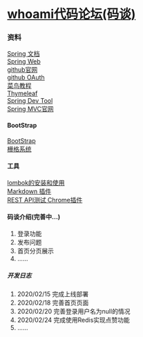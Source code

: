 # [whoami代码论坛(码谈)](http://106.52.166.52)
### 资料
[Spring 文档](https://spring.io/guides)    
[Spring Web](https://spring.io/guides/gs/serving-web-content/)  
[github官网](https://github.com/)    
[github OAuth](https://developer.github.com/apps/building-oauth-apps/creating-an-oauth-app/)    
[菜鸟教程](https://www.runoob.com/mysql/mysql-insert-query.html)    
[Thymeleaf](https://www.thymeleaf.org/doc/tutorials/3.0/usingthymeleaf.html#setting-attribute-values)    
[Spring Dev Tool](https://docs.spring.io/spring-boot/docs/2.0.0.RC1/reference/htmlsingle/#using-boot-devtools)  
[Spring MVC官网](https://docs.spring.io/spring/docs/5.0.3.RELEASE/spring-framework-reference/web.html#mvc-handlermapping-interceptor)  
 
#### BootStrap
[BootStrap](https://v3.bootcss.com/components/)     
[栅格系统](https://v3.bootcss.com/css/#grid)

#### 工具
[lombok的安装和使用](https://blog.csdn.net/motui/article/details/79012846)    
[Markdown 插件](http://editor.md.ipandao.com/)  
[REST API测试 Chrome插件](http://www.cnplugins.com/devtool/restlet-client-rest-api-t/)

#### 码谈介绍(完善中...)
1. 登录功能
2. 发布问题
3. 首页分页展示
4. ......

##### 开发日志  
1. 2020/02/15 完成上线部署    
1. 2020/02/18 完善首页页面    
1. 2020/02/20 完善登录用户名为null的情况
1. 2020/02/24 完成使用Redis实现点赞功能
1. ......